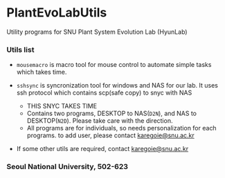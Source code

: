 # PlantEvoLabUtils
Utility programs for SNU Plant System Evolution Lab (HyunLab)

### Utils list
* `mousemacro` is macro tool for mouse control to automate simple tasks which takes time. 
* `sshsync` is syncronization tool for windows and NAS for our lab. It uses ssh protocol which contains scp(safe copy) to snyc with NAS
  * THIS SNYC TAKES TIME
  * Contains two programs, DESKTOP to NAS(`D2N`), and NAS to DESKTOP(`N2D`). Please take care with the direction. 
  * All programs are for individuals, so needs personalization for each programs. to add user, please contact karegoie@snu.ac.kr

* If some other utils are required, contact karegoie@snu.ac.kr





### Seoul National University, 502-623


